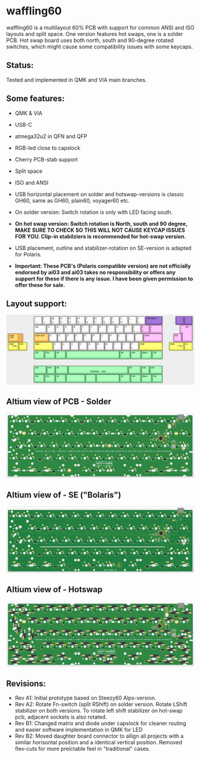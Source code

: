 # waffling60

waffling60 is a multilayout 60% PCB with support for common ANSI and ISO layouts and split space. One version features hot swaps, one is a solder PCB. Hot swap board uses both north, south and 90-degree rotated switches, which might cause some compatibility issues with some keycaps.

## Status:
Tested and implemented in QMK and VIA main branches.

## Some features:
- QMK & VIA
- USB-C
- atmega32u2 in QFN and QFP
- RGB-led close to capslock
- Cherry PCB-stab support
- Split space
- ISO and ANSI
- USB horizontal placement on solder and hotswap-versions is classic GH60, same as GH60, plain60, voyager60 etc.

- On solder version: Switch rotation is only with LED facing south.
- **On hot swap version: Switch rotation is North, south and 90 degree, MAKE SURE TO CHECK SO THIS WILL NOT CAUSE KEYCAP ISSUES FOR YOU. Clip-in stabilziers is recommended for hot-swap version.**
- USB placement, outline and stabilizer-rotation on SE-version is adapted for Polaris. 
- **Important: These PCB's (Polaris compatible version) are not officially endorsed by ai03 and ai03 takes no responsibility or offers any support for these if there is any issue. I have been given permission to offer these for sale.**

## Layout support: 
![alt text](./readme-images/layout_support.jpg "Layout support")

## Altium view of PCB - Solder
![alt text](./readme-images/waffling60-MX_Rev_B2.jpg "PCB View - Rev A")

## Altium view of - SE ("Bolaris")
![alt text](./readme-images/waffling60-SE_Rev_B2.jpg "PCB View - Rev A")

## Altium view of - Hotswap
![alt text](./readme-images/waffling60-MXHS_Rev_B2.jpg "PCB View - Rev A")

## Revisions:
- Rev A1: Initial prototype based on Steezy60 Alps-version.
- Rev A2: Rotate Fn-switch (split RShift) on solder version. Rotate LShift stabilizer on both versions. To rotate left shift stabilizer on hot-swap pcb, adjacent sockets is also rotated.
- Rev B1: Changed matrix and diode under capslock for cleaner routing and easier software implementation in QMK for LED
- Rev B2: Moved daughter board connector to allign all projects with a similar horisontal position and a identical vertical position. Removed flex-cuts for more preictable feel in "traditional" cases.
